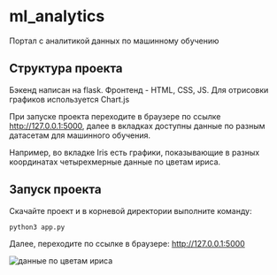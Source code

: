 # ml_analytics
Портал с аналитикой данных по машинному обучению

## Структура проекта
Бэкенд написан на flask. Фронтенд - HTML, CSS, JS. Для отрисовки графиков используется Chart.js

При запуске проекта переходите в браузере по ссылке http://127.0.0.1:5000, далее в вкладках доступны данные по разным датасетам для машинного обучения.

Например, во вкладке Iris есть графики, показывающие в разных координатах четырехмерные данные по цветам ириса.

## Запуск проекта
Скачайте проект и в корневой директории выполните команду:

    python3 app.py

Далее, переходите по ссылке в браузере: http://127.0.0.1:5000

![данные по цветам ириса](iris.png)
